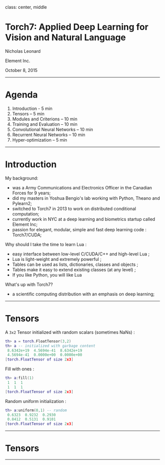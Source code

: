 class: center, middle

# Torch7: Applied Deep Learning for Vision and Natural Language

Nicholas Leonard

Element Inc.

October 8, 2015

---

# Agenda

1. Introduction - 5 min
2. Tensors – 5 min
3. Modules and Criterions – 10 min
4. Training and Evaluation – 10 min
5. Convolutional Neural Networks – 10 min
6. Recurrent Neural Networks – 10 min
7. Hyper-optimization – 5 min

---

# Introduction 

My background:
 * was a Army Communications and Electronics Officer in the Canadian Forces for 9 years;
 * did my masters in Yoshua Bengio's lab working with Python, Theano and Pylearn2;
 * switched to Torch7 in 2013 to work on distributed conditional computation;
 * currently work in NYC at a deep learning and biometrics startup called Element Inc;
 * passion for elegant, modular, simple and fast deep learning code : Torch7/CUDA;

Why should I take the time to learn Lua :
 * easy interface between low-level C/CUDA/C++ and high-level Lua ;
 * Lua is light-weight and extremely powerful ;
 * Tables can be used as lists, dictionaries, classes and objects ;
 * Tables make it easy to extend existing classes (at any level) ;
 * If you like Python, you will like Lua

What's up with Torch7?
 * a scientific computing distribution with an emphasis on deep learning;

---

# Tensors

A `3x2` Tensor initialized with random scalars (sometimes NaNs) :

```lua
th> a = torch.FloatTensor(3,2)
th> a -- initialized with garbage content
 8.6342e+19  4.5694e-41  8.6342e+19
 4.5694e-41  0.0000e+00  0.0000e+00
[torch.FloatTensor of size 2x3]
```

Fill with ones :

```lua
th> a:fill(1)
 1  1  1
 1  1  1
[torch.FloatTensor of size 2x3]
```

Random uniform initialization :

```lua
th> a:uniform(0,1) -- random 
 0.6323  0.9232  0.2930
 0.8412  0.5131  0.9101
[torch.FloatTensor of size 2x3]
```

---

# Tensors

---
